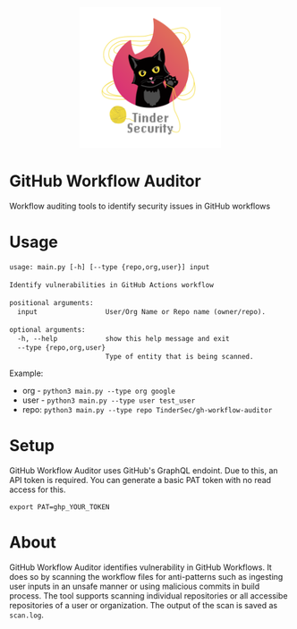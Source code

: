 <p align="center">
  <img width=50% height=50% src="static/TinderSecurity.png">
</p>

# GitHub Workflow Auditor
Workflow auditing tools to identify security issues in GitHub workflows

# Usage

```
usage: main.py [-h] [--type {repo,org,user}] input

Identify vulnerabilities in GitHub Actions workflow

positional arguments:
  input                 User/Org Name or Repo name (owner/repo).

optional arguments:
  -h, --help            show this help message and exit
  --type {repo,org,user}
                        Type of entity that is being scanned.
```

Example: 
* org - `python3 main.py --type org google`
* user - `python3 main.py --type user test_user`
* repo: `python3 main.py --type repo TinderSec/gh-workflow-auditor`

# Setup

GitHub Workflow Auditor uses GitHub's GraphQL endoint. Due to this, an API token is required. You can generate a basic PAT token with no read access for this.

```
export PAT=ghp_YOUR_TOKEN
```

# About
GitHub Workflow Auditor identifies vulnerability in GitHub Workflows. It does so by scanning the workflow files for anti-patterns such as ingesting user inputs in an unsafe manner or using malicious commits in build process. The tool supports scanning individual repositories or all accessibe repositories of a user or organization. The output of the scan is saved as `scan.log`.